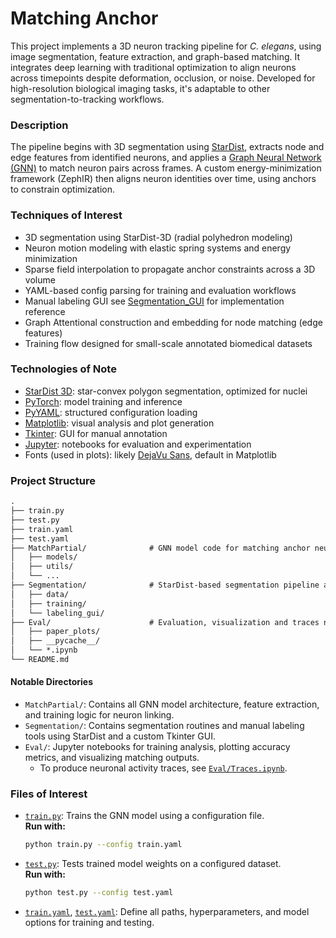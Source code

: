 # Matching Anchor

This project implements a 3D neuron tracking pipeline for *C. elegans*, using image segmentation, feature extraction, and graph-based matching. It integrates deep learning with traditional optimization to align neurons across timepoints despite deformation, occlusion, or noise. Developed for high-resolution biological imaging tasks, it's adaptable to other segmentation-to-tracking workflows.

### Description

The pipeline begins with 3D segmentation using [StarDist](https://github.com/stardist/stardist), extracts node and edge features from identified neurons, and applies a [Graph Neural Network (GNN)](https://distill.pub/2021/gnn-intro/) to match neuron pairs across frames. A custom energy-minimization framework (ZephIR) then aligns neuron identities over time, using anchors to constrain optimization.

### Techniques of Interest

- 3D segmentation using StarDist-3D (radial polyhedron modeling)
- Neuron motion modeling with elastic spring systems and energy minimization
- Sparse field interpolation to propagate anchor constraints across a 3D volume
- YAML-based config parsing for training and evaluation workflows
- Manual labeling GUI see [Segmentation_GUI](https://github.com/venkatachalamlab/Segmentation_GUI) for implementation reference
- Graph Attentional construction and embedding for node matching (edge features)
- Training flow designed for small-scale annotated biomedical datasets

### Technologies of Note

- [StarDist 3D](https://github.com/stardist/stardist): star-convex polygon segmentation, optimized for nuclei
- [PyTorch](https://pytorch.org/): model training and inference
- [PyYAML](https://pyyaml.org/): structured configuration loading
- [Matplotlib](https://matplotlib.org/): visual analysis and plot generation
- [Tkinter](https://docs.python.org/3/library/tkinter.html): GUI for manual annotation
- [Jupyter](https://jupyter.org/): notebooks for evaluation and experimentation
- Fonts (used in plots): likely [DejaVu Sans](https://dejavu-fonts.github.io/), default in Matplotlib

### Project Structure

````markdown
.
├── train.py
├── test.py
├── train.yaml
├── test.yaml
├── MatchPartial/              # GNN model code for matching anchor neurons
│   ├── models/
│   ├── utils/
│   └── ...
├── Segmentation/              # StarDist-based segmentation pipeline and preprocessing
│   ├── data/
│   ├── training/
│   └── labeling_gui/
├── Eval/                      # Evaluation, visualization and traces notebooks
│   ├── paper_plots/
│   ├── __pycache__/
│   └── *.ipynb
└── README.md
````

#### Notable Directories

- `MatchPartial/`: Contains all GNN model architecture, feature extraction, and training logic for neuron linking.
- `Segmentation/`: Contains segmentation routines and manual labeling tools using StarDist and a custom Tkinter GUI.
- `Eval/`: Jupyter notebooks for training analysis, plotting accuracy metrics, and visualizing matching outputs.
  - To produce neuronal activity traces, see [`Eval/Traces.ipynb`](./Eval/Traces.ipynb).

### Files of Interest

- [`train.py`](./train.py): Trains the GNN model using a configuration file.  
  **Run with:**  
  ```bash
  python train.py --config train.yaml
  ```

- [`test.py`](./test.py): Tests trained model weights on a configured dataset.  
  **Run with:**  
  ```bash
  python test.py --config test.yaml
  ```

- [`train.yaml`](./train.yaml), [`test.yaml`](./test.yaml): Define all paths, hyperparameters, and model options for training and testing.
